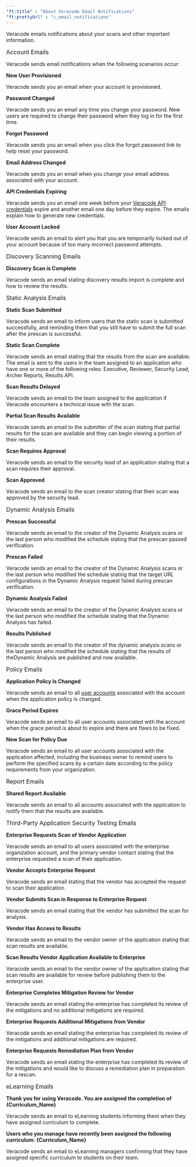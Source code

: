 ```yaml
---
"ft:title" : "About Veracode Email Notifications"
"ft:prettyUrl" : "c_email_notifications"
---
```


Veracode emails notifications about your scans and other important information.

<p><span style="font-size: medium;">Account Emails</span></p>

Veracode sends email notifications when the following scenarios occur:

**New User Provisioned**

Veracode sends you an email when your account is provisioned.

**Password Changed**

Veracode sends you an email any time you change your password. New users are required to change their password when they log in for the first time.

**Forgot Password**

Veracode sends you an email when you click the forgot password link to help reset your password.

**Email Address Changed**

Veracode sends you an email when you change your email address associated with your account.

**API Credentials Expiring**

Veracode sends you an email one week before your [Veracode API credentials](https://docs.veracode.com/r/c_api_credentials3) expire and another email one day before they expire. The emails explain how to generate new credentials.

**User Account Locked**

Veracode sends an email to alert you that you are temporarily locked out of your account because of too many incorrect password attempts.

<p><span style="font-size: medium;">Discovery Scanning Emails</span></p>

**Discovery Scan is Complete**

Veracode sends an email stating discovery results import is complete and how to review the results.

<p><span style="font-size: medium;">Static Analysis Emails</span></p>

**Static Scan Submitted**

Veracode sends an email to inform users that the static scan is submitted successfully, and reminding them that you still have to submit the full scan after the prescan is successful.

**Static Scan Complete**

Veracode sends an email stating that the results from the scan are available. The email is sent to the users in the team assigned to an application who have one or more of the following roles: Executive, Reviewer, Security Lead, Archer Reports, Results API.

**Scan Results Delayed**

Veracode sends an email to the team assigned to the application if Veracode encounters a technical issue with the scan.

**Partial Scan Results Available**

Veracode sends an email to the submitter of the scan stating that partial results for the scan are available and they can begin viewing a portion of their results.

**Scan Requires Approval**

Veracode sends an email to the security lead of an application stating that a scan requires their approval.

**Scan Approved**

Veracode sends an email to the scan creator stating that their scan was approved by the security lead.

<p><span style="font-size: medium;">Dynamic Analysis Emails </span></p>

**Prescan Successful**

Veracode sends an email to the creator of the Dynamic Analysis scans or the last person who modified the schedule stating that the prescan passed verification.

**Prescan Failed**

Veracode sends an email to the creator of the Dynamic Analysis scans or the last person who modified the schedule stating that the target URL configurations in the Dynamic Analysis request failed during prescan verification.

**Dynamic Analysis Failed**

Veracode sends an email to the creator of the Dynamic Analysis scans or the last person who modified the schedule stating that the Dynamic Analysis has failed.

**Results Published**

Veracode sends an email to the creator of the dynamic analysis scans or the last person who modified the schedule stating that the results of theDynamic Analysis are published and now available.

<p><span style="font-size: medium;">Policy Emails</span></p>

**Application Policy Is Changed**

Veracode sends an email to all [user accounts](https://docs.veracode.com/r/c_about_veracode_accounts) associated with the account when the application policy is changed.

**Grace Period Expires**

Veracode sends an email to all user accounts associated with the account when the grace period is about to expire and there are flaws to be fixed.

**New Scan for Policy Due**

Veracode sends an email to all user accounts associated with the application affected, including the business owner to remind users to perform the specified scans by a certain date according to the policy requirements from your organization.

<p><span style="font-size: medium;">Report Emails</span></p>

**Shared Report Available**

Veracode sends an email to all accounts associated with the application to notify them that the results are available.

<p><span style="font-size: medium;">Third-Party Application Security Testing Emails</span></p>

**Enterprise Requests Scan of Vendor Application**

Veracode sends an email to all users associated with the enterprise organization account, and the primary vendor contact stating that the enterprise requested a scan of their application.

**Vendor Accepts Enterprise Request**

Veracode sends an email stating that the vendor has accepted the request to scan their application.

**Vendor Submits Scan in Response to Enterprise Request**

Veracode sends an email stating that the vendor has submitted the scan for analysis.

**Vendor Has Access to Results**

Veracode sends an email to the vendor owner of the application stating that scan results are available.

**Scan Results Vendor Application Available to Enterprise**

Veracode sends an email to the vendor owner of the application stating that scan results are available for review before publishing them to the enterprise user.

**Enterprise Completes Mitigation Review for Vendor**

Veracode sends an email stating the enterprise has completed its review of the mitigations and no additional mitigations are required.

**Enterprise Requests Additional Mitigations from Vendor**

Veracode sends an email stating the enterprise has completed its review of the mitigations and additional mitigations are required.

**Enterprise Requests Remediation Plan from Vendor**

Veracode sends an email stating the enterprise has completed its review of the mitigations and would like to discuss a remediation plan in preparation for a rescan.

<p><span style="font-size: medium;">eLearning Emails</span></p>

**Thank you for using Veracode. You are assigned the completion of {Curriculum_Name}**

Veracode sends an email to eLearning students informing them when they have assigned curriculum to complete.

**Users who you manage have recently been assigned the following curriculum: {Curriculum_Name}**

Veracode sends an email to eLearning managers confirming that they have assigned specific curriculum to students on their team.


